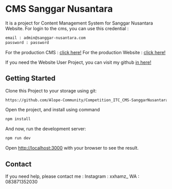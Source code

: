 # CMS Sanggar Nusantara

It is a project for Content Management System for Sanggar Nusantara Website.
For login to the cms, you can use this credential :
```bash
email : admin@sanggar-nusantara.com
password : password
```

For the production CMS : [click here!](https://competition-itc-cms-sanggar-nusantara.vercel.app/)
For the production Website : [click here!](https://alope.site)

If you need the Website User Project, you can visit my github [in here!](https://github.com/Alope-Community/Competition_ITC_SanggarNusantara)


## Getting Started

Clone this Project to your storage using git:
```bash
https://github.com/Alope-Community/Competition_ITC_CMS-SanggarNusantara.git
```

Open the project, and install using command
```bash
npm install
```

And now, run the development server:

```bash
npm run dev
```

Open [http://localhost:3000](http://localhost:3000) with your browser to see the result.

## Contact
If you need help, please contact me :
Instagram : xxhamz_
WA : 083871352030
